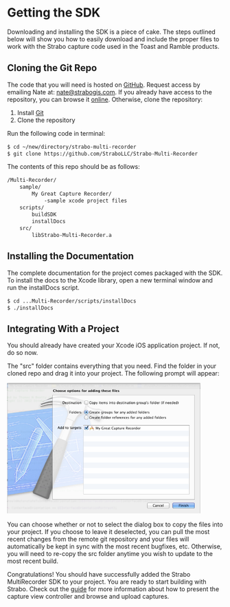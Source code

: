 Getting the SDK
===

Downloading and installing the SDK is a piece of cake. The steps outlined below will show you how to easily download and include the proper files to work with the Strabo capture code used in the Toast and Ramble products.

Cloning the Git Repo
---

The code that you will need is hosted on [GitHub](http://github.com). Request access by emailing Nate at: nate@strabogis.com. If you already have access to the repository, you can browse it [online](https://github.com/StraboLLC/Strabo-Multi-Recorder). Otherwise, clone the repository:

1. Install [Git](http://git-scm.com/)
2. Clone the repository

Run the following code in terminal:

	$ cd ~/new/directory/strabo-multi-recorder
	$ git clone https://github.com/StraboLLC/Strabo-Multi-Recorder

The contents of this repo should be as follows:

	/Multi-Recorder/
		sample/
			My Great Capture Recorder/
				-sample xcode project files
		scripts/
			buildSDK
			installDocs
		src/
			libStrabo-Multi-Recorder.a

Installing the Documentation
---

The complete documentation for the project comes packaged with the SDK. To install the docs to the Xcode library, open a new terminal window and run the installDocs script.

	$ cd ...Multi-Recorder/scripts/installDocs
	$ ./installDocs

Integrating With a Project
---

You should already have created your Xcode iOS application project. If not, do so now.

The "src" folder contains everything that you need. Find the folder in your cloned repo and drag it into your project. The following prompt will appear:

<img src="xcode-dialog.png" width="450px" />

You can choose whether or not to select the dialog box to copy the files into your project. If you choose to leave it deselected, you can pull the most recent changes from the remote git repository and your files will automatically be kept in sync with the most recent bugfixes, etc. Otherwise, you will need to re-copy the src folder anytime you wish to update to the most recent build.

Congratulations! You should have successfully added the Strabo MultiRecorder SDK to your project. You are ready to start building with Strabo. Check out the [guide](WorkingWithTheSDK) for more information about how to present the capture view controller and browse and upload captures.
